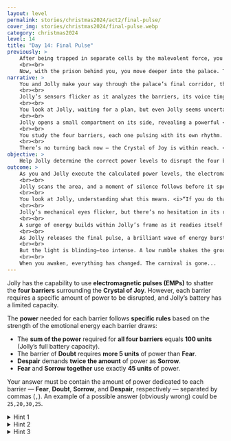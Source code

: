 ```yaml
---
layout: level
permalink: stories/christmas2024/act2/final-pulse/
cover_img: stories/christmas2024/final-pulse.webp
category: christmas2024
level: 14
title: "Day 14: Final Pulse"
previously: >
    After being trapped in separate cells by the malevolent force, you and Jolly managed to escape by working together. Using a malfunctioning digital lock, you deduced the missing piece of the code, freeing Jolly from its cell.
    <br><br>
    Now, with the prison behind you, you move deeper into the palace. The <b>Crystal of Joy</b> is within reach, but it remains guarded by the same force that deceived you earlier. With one final challenge ahead, you must confront the last obstacle to restore hope to the Christmas Realm.
narrative: >
    You and Jolly make your way through the palace’s final corridor, the light dimming with each step. Ahead, you see it — the <b>Crystal of Joy</b>, suspended in the center of an ornate chamber, but it’s not glowing. Instead, the crystal is surrounded by four shifting barriers, each one pulsing with dark energy: <b>Fear</b>, <b>Doubt</b>, <b>Sorrow</b>, and <b>Despair</b>. The malevolent force has woven these barriers from the very emotions that have drained the crystal’s power, standing as the final obstacle between you and your goal.
    <br><br>
    Jolly’s sensors flicker as it analyzes the barriers, its voice tinged with urgency. <i>“These aren’t ordinary defenses. Each of these barriers represents something stronger than physical power. They’re drawn from the energy that’s drained the Crystal.”</i>
    <br><br>
    You look at Jolly, waiting for a plan, but even Jolly seems uncertain for a moment. Then it speaks again. <i>“We don’t have the magic to break these barriers. But... we have something else.”</i>
    <br><br>
    Jolly opens a small compartment on its side, revealing a powerful <b>Electromagnetic Pulse (EMP)</b> generator. <i>“I can disrupt the barriers with EMPs, but I’ll need to carefully control the power I use for each one. If I miscalculate, it’ll overload my systems or drain the battery before we can get through them all.”</i>
    <br><br>
    You study the four barriers, each one pulsing with its own rhythm. The solution is within reach, but the path forward requires precise calculations. <i>“I’ll need you to help me figure out how much power to use for each barrier,”</i> Jolly continues. <i>“The total energy can’t exceed my battery’s capacity, and each barrier will need a specific amount to weaken it.”</i>
    <br><br>
    There’s no turning back now — the Crystal of Joy is within reach. <i>“We need to get this right! It’s our only chance to restore the crystal.”</i>
objective: >
    Help Jolly determine the correct power levels to disrupt the four barriers and shatter the defenses around the Crystal of Joy.
outcome: >
    As you and Jolly execute the calculated power levels, the electromagnetic pulses surge toward the barriers. One by one, the barriers shimmer and collapse, their dark energy dissipating into the air. The Crystal of Joy flickers, its light slowly returning, but something is wrong. The crystal's glow is faint, and the malevolent presence still lingers.
    <br><br>
    Jolly scans the area, and a moment of silence follows before it speaks, its voice heavy with realization. <i>“It’s not over. The Guardian is still corrupted by the force. To fully restore the crystal, I need to send one final pulse... a stronger one, but it will drain the last of my energy.”</i>
    <br><br>
    You look at Jolly, understanding what this means. <i>“If you do that, you... you won’t make it.”</i>
    <br><br>
    Jolly’s mechanical eyes flicker, but there’s no hesitation in its response. <i>“It’s the only way. The Guardian is bound to this corruption, and I’m the only one who can break it. I was built for this — my purpose was always to protect joy.”</i>
    <br><br>
    A surge of energy builds within Jolly’s frame as it readies itself for the final pulse. <i>“Goodbye, my friend,”</i> it says, its voice soft but resolute. <i>“You must continue on. The Crystal will restore the carnival, but there’s no time to rest. The last artifact it's in danger. You need to go... now.”</i>
    <br><br>
    As Jolly releases the final pulse, a brilliant wave of energy bursts from its body, shattering the remaining darkness around the <b>Crystal of Joy</b>. The corrupted Guardian convulses, then finally, the malevolent force releases its grip. The Crystal glows brighter and brighter until it floods the palace with radiant light. The dark, twisted carnival decorations fade, replaced by the vibrant, joyful atmosphere of a restored Christmas Realm.
    <br><br>
    But the light is blinding—too intense. A low rumble shakes the ground beneath your feet. Before you can react, a powerful explosion erupts from the Crystal, sending a shockwave through the chamber. The force throws you backward, slamming into the cold, stone floor. Your vision blurs, the sound of the world fading into a high-pitched ring as darkness overtakes you.
    <br><br>
    When you awaken, everything has changed. The carnival is gone...
---
```


Jolly has the capability to use **electromagnetic pulses (EMPs)** to shatter the **four barriers** surrounding the **Crystal of Joy**. However, each barrier requires a specific amount of power to be disrupted, and Jolly’s battery has a limited capacity.

The **power** needed for each barrier follows **specific rules** based on the strength of the emotional energy each barrier draws:
- The **sum of the power** required for **all four barriers** equals **100 units** (Jolly’s full battery capacity).
- The barrier of **Doubt** requires **more 5 units** of power than **Fear**.
- **Despair** demands **twice the amount** of power as **Sorrow**.
- **Fear** and **Sorrow together** use exactly **45 units** of power.

Your answer must be contain the amount of power dedicated to each barrier — **Fear**, **Doubt**, **Sorrow**, and **Despair**, respectively — separated by commas (`,`). An example of a possible answer (obviously wrong) could be `25,20,30,25`.

<details>
 <summary>Hint 1</summary>
 Start by replacing the barriers' names by letters and formalizing the problem as a system of equations.
</details>

<details>
 <summary>Hint 2</summary>
 Try to replace the variables of the equation so that you end up with only one variable remaining.
</details>

<details>
 <summary>Hint 3</summary>
 You can also use trial and error. Or use an online equation solver.
</details>
